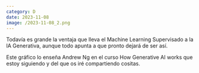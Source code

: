 ```yaml
--- 
category: D 
date: 2023-11-08 
image: /2023-11-08_2.png 
--- 
```


Todavía es grande la ventaja que lleva el Machine Learning Supervisado a la IA Generativa, aunque todo apunta a que pronto dejará de ser así. 

Este gráfico lo enseña Andrew Ng en el curso How Generative AI works que estoy siguiendo y del que os iré compartiendo cositas.